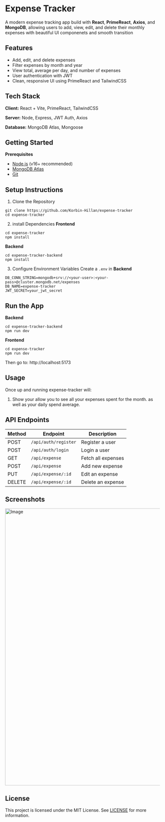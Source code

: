# Expense Tracker

A modern expense tracking app build with **React**, **PrimeReact**, **Axios**, and **MongoDB**, allowing users to add, view, edit, and delete their monthly expenses with beautiful UI componenets and smooth transition

## Features

- Add, edit, and delete expenses
- Filter expenses by month and year
- View total, average per day, and number of expenses
- User authentication with JWT
- Clean, responsive UI using PrimeReact and TailwindCSS

## Tech Stack

**Client:** React + Vite, PrimeReact, TailwindCSS

**Server:** Node, Express, JWT Auth, Axios

**Database:** MongoDB Atlas, Mongoose

## Getting Started

**Prerequisites**

- [Node.js](https://nodejs.org/en/) (v16+ recommended)
- [MongoDB Atlas](https://www.mongodb.com/products/platform/atlas-database)
- [Git](https://git-scm.com/)

## Setup Instructions

1. Clone the Repository

```
git clone https://github.com/Korbin-Hillan/expense-tracker
cd expense-tracker
```

2. install Dependencies
   **Frontend**

```
cd expense-tracker
npm install
```

**Backend**

```
cd expense-tracker-backend
npm install
```

3. Configure Environment Variables
   Create a `.env` in **Backend**

```
DB_CONN_STRING=mongodb+srv://<your-user>:<your-pass>@cluster.mongodb.net/expenses
DB_NAME=expense-tracker
JWT_SECRET=your_jwt_secret
```

## Run the App

**Backend**

```
cd expense-tracker-backend
npm run dev
```

**Frontend**

```
cd expense-tracker
npm run dev
```

Then go to: http://localhost:5173

## Usage

Once up and running expense-tracker will:

1. Show your allow you to see all your expenses spent for the month. as well as your daily spend average.

## API Endpoints

| Method | Endpoint             | Description        |
| ------ | -------------------- | ------------------ |
| POST   | `/api/auth/register` | Register a user    |
| POST   | `/api/auth/login`    | Login a user       |
| GET    | `/api/expense`       | Fetch all expenses |
| POST   | `/api/expense`       | Add new expense    |
| PUT    | `/api/expense/:id`   | Edit an expense    |
| DELETE | `/api/expense/:id`   | Delete an expense  |

## Screenshots

<img width="1728" height="902" alt="Image" src="https://github.com/user-attachments/assets/5224cc02-f536-4da6-bbb1-55fa15ebd2d2" />

## License

This project is licensed under the MIT License. See [LICENSE](https://choosealicense.com/licenses/mit/) for more information.

